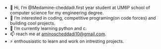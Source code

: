 
- 👋 Hi, I’m @Medamine-cheddadi.first year student at UM6P school of computer science for my engineering degree.
- 👀 I’m interested in coding, competitive programing(on code forces) and building cool projects.
- 🌱 I’m currently learning python and c.
- 📫 reach me at aminoscheddadi10@gmail.com.
- ⚡ enthousiastic to learn and work on intresting projects.

<!---
Medamine-cheddadi/Medamine-cheddadi is a ✨ special ✨ repository because its `README.md` (this file) appears on your GitHub profile.
You can click the Preview link to take a look at your changes.
--->
